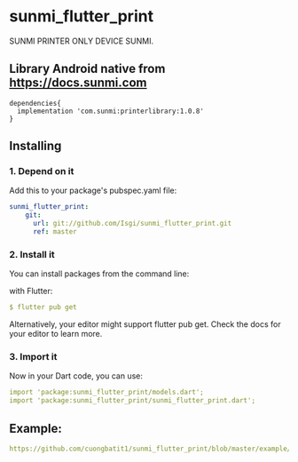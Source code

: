 # sunmi_flutter_print

SUNMI PRINTER ONLY DEVICE SUNMI.

## Library Android native from https://docs.sunmi.com
    
    dependencies{
      implementation 'com.sunmi:printerlibrary:1.0.8'
    }


## Installing

### 1. Depend on it

Add this to your package's pubspec.yaml file:

```yaml
sunmi_flutter_print: 
    git:
      url: git://github.com/Isgi/sunmi_flutter_print.git
      ref: master
```
### 2. Install it

You can install packages from the command line:

with Flutter:

```yaml
$ flutter pub get
```
Alternatively, your editor might support flutter pub get. Check the docs for your editor to learn more.

### 3. Import it

Now in your Dart code, you can use:

```yaml
import 'package:sunmi_flutter_print/models.dart';
import 'package:sunmi_flutter_print/sunmi_flutter_print.dart';
```
## Example:

```yaml
https://github.com/cuongbatit1/sunmi_flutter_print/blob/master/example/lib/main.dart
```
